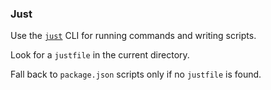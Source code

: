 ### Just

Use the [`just`](https://github.com/casey/just) CLI for running commands and writing scripts.

Look for a `justfile` in the current directory.

Fall back to `package.json` scripts only if no `justfile` is found.
